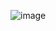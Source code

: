 ![image](https://github.com/Samarth639/Quiz-Engine-in-Java/assets/137604394/76d96091-f040-4262-b7d8-b73c7d7b5621)

